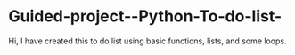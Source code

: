 # Guided-project--Python-To-do-list-

Hi, I have created this to do list using basic functions, lists, and some loops.
